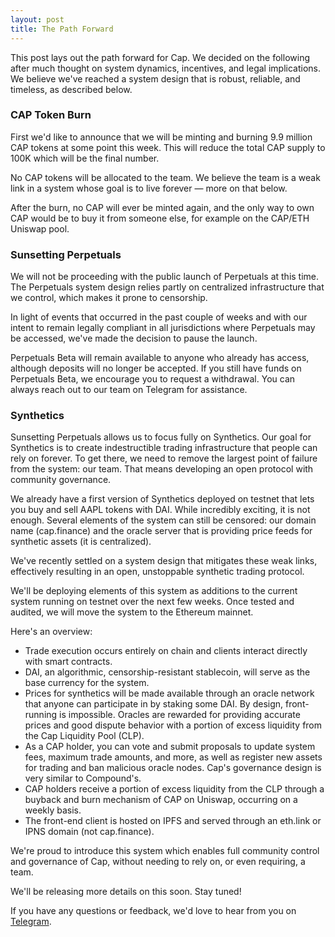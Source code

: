 ```yaml
---
layout: post
title: The Path Forward
---
```


This post lays out the path forward for Cap. We decided on the following after much thought on system dynamics, incentives, and legal implications. We believe we've reached a system design that is robust, reliable, and timeless, as described below.

### CAP Token Burn

First we'd like to announce that we will be minting and burning 9.9 million CAP tokens at some point this week. This will reduce the total CAP supply to 100K which will be the final number.

No CAP tokens will be allocated to the team. We believe the team is a weak link in a system whose goal is to live forever — more on that below.

After the burn, no CAP will ever be minted again, and the only way to own CAP would be to buy it from someone else, for example on the CAP/ETH Uniswap pool.

### Sunsetting Perpetuals

We will not be proceeding with the public launch of Perpetuals at this time. The Perpetuals system design relies partly on centralized infrastructure that we control, which makes it prone to censorship. 

In light of events that occurred in the past couple of weeks and with our intent to remain legally compliant in all jurisdictions where Perpetuals may be accessed, we've made the decision to pause the launch.

Perpetuals Beta will remain available to anyone who already has access, although deposits will no longer be accepted. If you still have funds on Perpetuals Beta, we encourage you to request a withdrawal. You can always reach out to our team on Telegram for assistance.

### Synthetics

Sunsetting Perpetuals allows us to focus fully on Synthetics. Our goal for Synthetics is to create indestructible trading infrastructure that people can rely on forever. To get there, we need to remove the largest point of failure from the system: our team. That means developing an open protocol with community governance.

We already have a first version of Synthetics deployed on testnet that lets you buy and sell AAPL tokens with DAI. While incredibly exciting, it is not enough. Several elements of the system can still be censored: our domain name (cap.finance) and the oracle server that is providing price feeds for synthetic assets (it is centralized).

We've recently settled on a system design that mitigates these weak links, effectively resulting in an open, unstoppable synthetic trading protocol.

We'll be deploying elements of this system as additions to the current system running on testnet over the next few weeks. Once tested and audited, we will move the system to the Ethereum mainnet.

Here's an overview:

* Trade execution occurs entirely on chain and clients interact directly with smart contracts.
* DAI, an algorithmic, censorship-resistant stablecoin, will serve as the base currency for the system.
* Prices for synthetics will be made available through an oracle network that anyone can participate in by staking some DAI. By design, front-running is impossible. Oracles are rewarded for providing accurate prices and good dispute behavior with a portion of excess liquidity from the Cap Liquidity Pool (CLP).
* As a CAP holder, you can vote and submit proposals to update system fees, maximum trade amounts, and more, as well as register new assets for trading and ban malicious oracle nodes. Cap's governance design is very similar to Compound's.
* CAP holders receive a portion of excess liquidity from the CLP through a buyback and burn mechanism of CAP on Uniswap, occurring on a weekly basis.
* The front-end client is hosted on IPFS and served through an eth.link or IPNS domain (not cap.finance).

We're proud to introduce this system which enables full community control and governance of Cap, without needing to rely on, or even requiring, a team.

We'll be releasing more details on this soon. Stay tuned!

If you have any questions or feedback, we'd love to hear from you on [Telegram](https://t.me/capfin).

